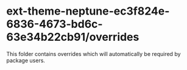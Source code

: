 # ext-theme-neptune-ec3f824e-6836-4673-bd6c-63e34b22cb91/overrides

This folder contains overrides which will automatically be required by package users.
